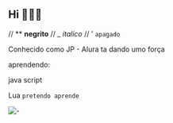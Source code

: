 ## Hi 🤫🧏‍♂️

// ** **negrito**
// _  _italico_
// ' `apagado`

Conhecido como JP - Alura ta dando umo força 


aprendendo:

java script

Lua `pretendo aprende`


![-](![image](https://github.com/JP-BR035/JP-BR035/assets/174654046/78db1365-9cc9-4b87-bcfb-7f667be6970c)
)

